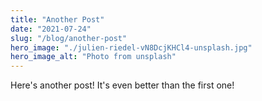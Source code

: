 ```yaml
---
title: "Another Post"
date: "2021-07-24"
slug: "/blog/another-post"
hero_image: "./julien-riedel-vN8DcjKHCl4-unsplash.jpg"
hero_image_alt: "Photo from unsplash"
---
```


Here's another post! It's even better than the first one!

